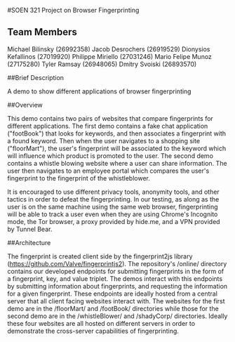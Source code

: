 #SOEN 321 Project on Browser Fingerprinting

## Team Members

Michael Bilinsky (26992358)
Jacob Desrochers (26919529)
Dionysios Kefallinos (27019920)
Philippe Miriello (27031246)
Mario Felipe Munoz (27175280)
Tyler Ramsay (26948065)
Dmitry Svoiski (26893570)

##Brief Description

A demo to show different applications of browser fingerprinting

##Overview

This demo contains two pairs of websites that compare fingerprints for different applications. The first demo contains a fake chat application ("footBook") that looks for keywords, and then associates a fingerprint with a found keyword. Then when the user navigates to a shopping site ("floorMart"), the user's fingerprint will be associated to the keyword which will influence which product is promoted to the user. The second demo contains a whistle blowing website where a user can share information. The user then navigates to an employee portal which compares the user's fingerprint to the fingerprint of the whistleblower.

It is encouraged to use different privacy tools, anonymity tools, and other tactics in order to defeat the fingerprinting. In our testing, as along as the user is on the same machine using the same web browser, fingerprinting will be able to track a user even when they are using Chrome's Incognito mode, the Tor browser, a proxy provided by hide.me, and a VPN provided by Tunnel Bear.

##Architecture

The fingerprint is created client side by the fingerprint2js library (https://github.com/Valve/fingerprintjs2).
The repository's /online/ directory contains our developed endpoints for submitting fingerprints in the form of a fingerprint, key, and value triplet. The demos interact with this endpoints by submitting information about fingerprints, and requesting the information for a given fingerprint. These endpoints are ideally hosted from a central server that all client facing websites interact with. The websites for the first demo are in the /floorMart/ and /footBook/ directories while those for the second demo are in the /whistleBlower/ and /shadyCorp/ directories. Ideally these four websites are all hosted on different servers in order to demonstrate the cross-server capabilities of fingerprinting.
